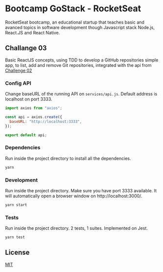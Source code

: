 # Bootcamp GoStack - RocketSeat

RocketSeat bootcamp, an educational startup that teaches basic and avanced topics in software development though Javascript stack Node.js, React.JS and React Native.

## Challange 03

Basic ReactJS concepts, using TDD to develop a GitHub repositories simple app, to list, add and remove Git repositories, integrated with the api from [Challenge 02](thub.com/dhaubert/rocketseat-gostack-desafio02)

### Config API
Change baseURL of the running API on `services/api.js`. Default address is localhost on port 3333.

```javascript
import axios from "axios";

const api = axios.create({
  baseURL: "http://localhost:3333",
});

export default api;
```

### Dependencies
Run inside the project directory to install all the dependencies.
```bash
yarn
```

### Development
Run inside the project directory. Make sure you have port 3333 available. It will automatically open a browser window on http://localhost:3000/.
```bash
yarn start
```

### Tests
Run inside the project directory. 2 tests, 1 suites. Implemented on Jest.
```bash
yarn test
```

## License
[MIT](https://choosealicense.com/licenses/mit/)
